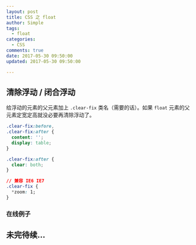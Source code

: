 ```yaml
---
layout: post
title: CSS 之 float
author: Simple
tags:
  - float
categories:
  - CSS
comments: true
date: 2017-05-30 09:50:00
updated: 2017-05-30 09:50:00

---
```


## 清除浮动 / 闭合浮动

给浮动的元素的父元素加上 `.clear-fix` 类名（需要的话）。如果 `float` 元素的父元素定宽定高就没必要再清除浮动了。

``` css
.clear-fix:before,
.clear-fix:after {
  content: '';
  display: table;
}

.clear-fix:after {
  clear: both;
}

// 兼容 IE6 IE7
.clear-fix {
  *zoom: 1;
}
```

<!-- more -->

### 在线例子

<script async src="//jsfiddle.net/singple/1gynLboL/embed/html,css,result/"></script>


## 未完待续...
